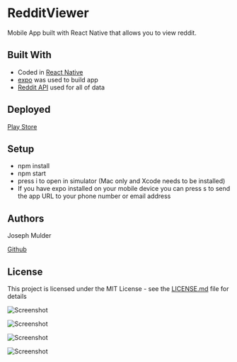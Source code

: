 # RedditViewer

Mobile App built with React Native that allows you to view reddit.

## Built With

* Coded in [React Native](https://facebook.github.io/react-native/)
* [expo](https://expo.io/) was used to build app
* [Reddit API](https://www.reddit.com/dev/api/) used for all of data


## Deployed 

[Play Store](https://play.google.com/store/apps/details?id=com.joseph.redditviewer)


## Setup

* npm install 
* npm start
* press i to open in simulator (Mac only and Xcode needs to be installed)
* If you have expo installed on your mobile device you can press s to send the app URL to your phone number or email address


## Authors

Joseph Mulder

[Github](https://github.com/JosephMulder)



## License

This project is licensed under the MIT License - see the [LICENSE.md](LICENSE.md) file for details



![Screenshot](https://i.imgur.com/iEjLqej.png)

![Screenshot](https://i.imgur.com/tywXUWi.jpg)

![Screenshot](https://i.imgur.com/R8cw9es.jpg)

![Screenshot](https://i.imgur.com/rWeEe0k.png)